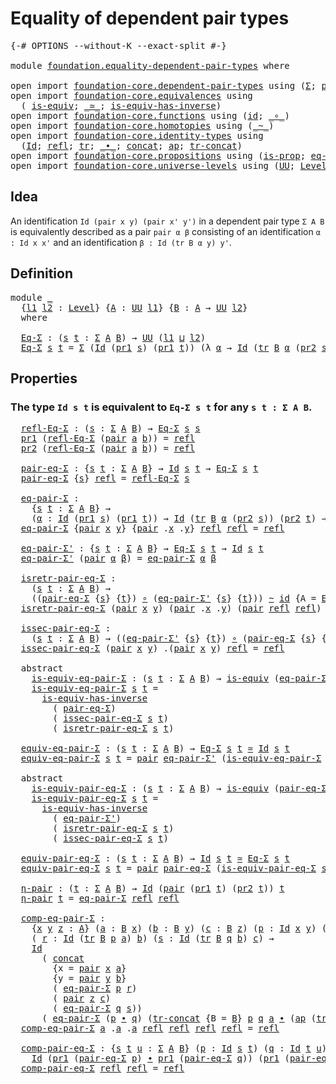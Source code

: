 # Equality of dependent pair types

<pre class="Agda"><a id="45" class="Symbol">{-#</a> <a id="49" class="Keyword">OPTIONS</a> <a id="57" class="Pragma">--without-K</a> <a id="69" class="Pragma">--exact-split</a> <a id="83" class="Symbol">#-}</a>

<a id="88" class="Keyword">module</a> <a id="95" href="foundation.equality-dependent-pair-types.html" class="Module">foundation.equality-dependent-pair-types</a> <a id="136" class="Keyword">where</a>

<a id="143" class="Keyword">open</a> <a id="148" class="Keyword">import</a> <a id="155" href="foundation-core.dependent-pair-types.html" class="Module">foundation-core.dependent-pair-types</a> <a id="192" class="Keyword">using</a> <a id="198" class="Symbol">(</a><a id="199" href="foundation-core.dependent-pair-types.html#502" class="Record">Σ</a><a id="200" class="Symbol">;</a> <a id="202" href="foundation-core.dependent-pair-types.html#575" class="InductiveConstructor">pair</a><a id="206" class="Symbol">;</a> <a id="208" href="foundation-core.dependent-pair-types.html#592" class="Field">pr1</a><a id="211" class="Symbol">;</a> <a id="213" href="foundation-core.dependent-pair-types.html#604" class="Field">pr2</a><a id="216" class="Symbol">)</a>
<a id="218" class="Keyword">open</a> <a id="223" class="Keyword">import</a> <a id="230" href="foundation-core.equivalences.html" class="Module">foundation-core.equivalences</a> <a id="259" class="Keyword">using</a>
  <a id="267" class="Symbol">(</a> <a id="269" href="foundation-core.equivalences.html#1542" class="Function">is-equiv</a><a id="277" class="Symbol">;</a> <a id="279" href="foundation-core.equivalences.html#1607" class="Function Operator">_≃_</a><a id="282" class="Symbol">;</a> <a id="284" href="foundation-core.equivalences.html#2999" class="Function">is-equiv-has-inverse</a><a id="304" class="Symbol">)</a>
<a id="306" class="Keyword">open</a> <a id="311" class="Keyword">import</a> <a id="318" href="foundation-core.functions.html" class="Module">foundation-core.functions</a> <a id="344" class="Keyword">using</a> <a id="350" class="Symbol">(</a><a id="351" href="foundation-core.functions.html#309" class="Function">id</a><a id="353" class="Symbol">;</a> <a id="355" href="foundation-core.functions.html#407" class="Function Operator">_∘_</a><a id="358" class="Symbol">)</a>
<a id="360" class="Keyword">open</a> <a id="365" class="Keyword">import</a> <a id="372" href="foundation-core.homotopies.html" class="Module">foundation-core.homotopies</a> <a id="399" class="Keyword">using</a> <a id="405" class="Symbol">(</a><a id="406" href="foundation-core.homotopies.html#467" class="Function Operator">_~_</a><a id="409" class="Symbol">)</a>
<a id="411" class="Keyword">open</a> <a id="416" class="Keyword">import</a> <a id="423" href="foundation-core.identity-types.html" class="Module">foundation-core.identity-types</a> <a id="454" class="Keyword">using</a>
  <a id="462" class="Symbol">(</a><a id="463" href="foundation-core.identity-types.html#641" class="Datatype">Id</a><a id="465" class="Symbol">;</a> <a id="467" href="foundation-core.identity-types.html#694" class="InductiveConstructor">refl</a><a id="471" class="Symbol">;</a> <a id="473" href="foundation-core.identity-types.html#4583" class="Function">tr</a><a id="475" class="Symbol">;</a> <a id="477" href="foundation-core.identity-types.html#1239" class="Function Operator">_∙_</a><a id="480" class="Symbol">;</a> <a id="482" href="foundation-core.identity-types.html#1302" class="Function">concat</a><a id="488" class="Symbol">;</a> <a id="490" href="foundation-core.identity-types.html#2853" class="Function">ap</a><a id="492" class="Symbol">;</a> <a id="494" href="foundation-core.identity-types.html#5160" class="Function">tr-concat</a><a id="503" class="Symbol">)</a>
<a id="505" class="Keyword">open</a> <a id="510" class="Keyword">import</a> <a id="517" href="foundation-core.propositions.html" class="Module">foundation-core.propositions</a> <a id="546" class="Keyword">using</a> <a id="552" class="Symbol">(</a><a id="553" href="foundation-core.propositions.html#1246" class="Function">is-prop</a><a id="560" class="Symbol">;</a> <a id="562" href="foundation-core.propositions.html#2649" class="Function">eq-is-prop</a><a id="572" class="Symbol">)</a>
<a id="574" class="Keyword">open</a> <a id="579" class="Keyword">import</a> <a id="586" href="foundation-core.universe-levels.html" class="Module">foundation-core.universe-levels</a> <a id="618" class="Keyword">using</a> <a id="624" class="Symbol">(</a><a id="625" href="foundation-core.universe-levels.html#222" class="Primitive">UU</a><a id="627" class="Symbol">;</a> <a id="629" href="Agda.Primitive.html#597" class="Postulate">Level</a><a id="634" class="Symbol">;</a> <a id="636" href="Agda.Primitive.html#810" class="Primitive Operator">_⊔_</a><a id="639" class="Symbol">)</a>
</pre>
## Idea

An identification `Id (pair x y) (pair x' y')` in a dependent pair type `Σ A B` is equivalently described as a pair `pair α β` consisting of an identification `α : Id x x'` and an identification `β : Id (tr B α y) y'`. 

## Definition

<pre class="Agda">
<a id="900" class="Keyword">module</a> <a id="907" href="foundation.equality-dependent-pair-types.html#907" class="Module">_</a>
  <a id="911" class="Symbol">{</a><a id="912" href="foundation.equality-dependent-pair-types.html#912" class="Bound">l1</a> <a id="915" href="foundation.equality-dependent-pair-types.html#915" class="Bound">l2</a> <a id="918" class="Symbol">:</a> <a id="920" href="Agda.Primitive.html#597" class="Postulate">Level</a><a id="925" class="Symbol">}</a> <a id="927" class="Symbol">{</a><a id="928" href="foundation.equality-dependent-pair-types.html#928" class="Bound">A</a> <a id="930" class="Symbol">:</a> <a id="932" href="foundation-core.universe-levels.html#222" class="Primitive">UU</a> <a id="935" href="foundation.equality-dependent-pair-types.html#912" class="Bound">l1</a><a id="937" class="Symbol">}</a> <a id="939" class="Symbol">{</a><a id="940" href="foundation.equality-dependent-pair-types.html#940" class="Bound">B</a> <a id="942" class="Symbol">:</a> <a id="944" href="foundation.equality-dependent-pair-types.html#928" class="Bound">A</a> <a id="946" class="Symbol">→</a> <a id="948" href="foundation-core.universe-levels.html#222" class="Primitive">UU</a> <a id="951" href="foundation.equality-dependent-pair-types.html#915" class="Bound">l2</a><a id="953" class="Symbol">}</a>
  <a id="957" class="Keyword">where</a>

  <a id="966" href="foundation.equality-dependent-pair-types.html#966" class="Function">Eq-Σ</a> <a id="971" class="Symbol">:</a> <a id="973" class="Symbol">(</a><a id="974" href="foundation.equality-dependent-pair-types.html#974" class="Bound">s</a> <a id="976" href="foundation.equality-dependent-pair-types.html#976" class="Bound">t</a> <a id="978" class="Symbol">:</a> <a id="980" href="foundation-core.dependent-pair-types.html#502" class="Record">Σ</a> <a id="982" href="foundation.equality-dependent-pair-types.html#928" class="Bound">A</a> <a id="984" href="foundation.equality-dependent-pair-types.html#940" class="Bound">B</a><a id="985" class="Symbol">)</a> <a id="987" class="Symbol">→</a> <a id="989" href="foundation-core.universe-levels.html#222" class="Primitive">UU</a> <a id="992" class="Symbol">(</a><a id="993" href="foundation.equality-dependent-pair-types.html#912" class="Bound">l1</a> <a id="996" href="Agda.Primitive.html#810" class="Primitive Operator">⊔</a> <a id="998" href="foundation.equality-dependent-pair-types.html#915" class="Bound">l2</a><a id="1000" class="Symbol">)</a>
  <a id="1004" href="foundation.equality-dependent-pair-types.html#966" class="Function">Eq-Σ</a> <a id="1009" href="foundation.equality-dependent-pair-types.html#1009" class="Bound">s</a> <a id="1011" href="foundation.equality-dependent-pair-types.html#1011" class="Bound">t</a> <a id="1013" class="Symbol">=</a> <a id="1015" href="foundation-core.dependent-pair-types.html#502" class="Record">Σ</a> <a id="1017" class="Symbol">(</a><a id="1018" href="foundation-core.identity-types.html#641" class="Datatype">Id</a> <a id="1021" class="Symbol">(</a><a id="1022" href="foundation-core.dependent-pair-types.html#592" class="Field">pr1</a> <a id="1026" href="foundation.equality-dependent-pair-types.html#1009" class="Bound">s</a><a id="1027" class="Symbol">)</a> <a id="1029" class="Symbol">(</a><a id="1030" href="foundation-core.dependent-pair-types.html#592" class="Field">pr1</a> <a id="1034" href="foundation.equality-dependent-pair-types.html#1011" class="Bound">t</a><a id="1035" class="Symbol">))</a> <a id="1038" class="Symbol">(λ</a> <a id="1041" href="foundation.equality-dependent-pair-types.html#1041" class="Bound">α</a> <a id="1043" class="Symbol">→</a> <a id="1045" href="foundation-core.identity-types.html#641" class="Datatype">Id</a> <a id="1048" class="Symbol">(</a><a id="1049" href="foundation-core.identity-types.html#4583" class="Function">tr</a> <a id="1052" href="foundation.equality-dependent-pair-types.html#940" class="Bound">B</a> <a id="1054" href="foundation.equality-dependent-pair-types.html#1041" class="Bound">α</a> <a id="1056" class="Symbol">(</a><a id="1057" href="foundation-core.dependent-pair-types.html#604" class="Field">pr2</a> <a id="1061" href="foundation.equality-dependent-pair-types.html#1009" class="Bound">s</a><a id="1062" class="Symbol">))</a> <a id="1065" class="Symbol">(</a><a id="1066" href="foundation-core.dependent-pair-types.html#604" class="Field">pr2</a> <a id="1070" href="foundation.equality-dependent-pair-types.html#1011" class="Bound">t</a><a id="1071" class="Symbol">))</a>
</pre>
## Properties

### The type `Id s t` is equivalent to `Eq-Σ s t` for any `s t : Σ A B`.

<pre class="Agda">  <a id="1178" href="foundation.equality-dependent-pair-types.html#1178" class="Function">refl-Eq-Σ</a> <a id="1188" class="Symbol">:</a> <a id="1190" class="Symbol">(</a><a id="1191" href="foundation.equality-dependent-pair-types.html#1191" class="Bound">s</a> <a id="1193" class="Symbol">:</a> <a id="1195" href="foundation-core.dependent-pair-types.html#502" class="Record">Σ</a> <a id="1197" href="foundation.equality-dependent-pair-types.html#928" class="Bound">A</a> <a id="1199" href="foundation.equality-dependent-pair-types.html#940" class="Bound">B</a><a id="1200" class="Symbol">)</a> <a id="1202" class="Symbol">→</a> <a id="1204" href="foundation.equality-dependent-pair-types.html#966" class="Function">Eq-Σ</a> <a id="1209" href="foundation.equality-dependent-pair-types.html#1191" class="Bound">s</a> <a id="1211" href="foundation.equality-dependent-pair-types.html#1191" class="Bound">s</a>
  <a id="1215" href="foundation-core.dependent-pair-types.html#592" class="Field">pr1</a> <a id="1219" class="Symbol">(</a><a id="1220" href="foundation.equality-dependent-pair-types.html#1178" class="Function">refl-Eq-Σ</a> <a id="1230" class="Symbol">(</a><a id="1231" href="foundation-core.dependent-pair-types.html#575" class="InductiveConstructor">pair</a> <a id="1236" href="foundation.equality-dependent-pair-types.html#1236" class="Bound">a</a> <a id="1238" href="foundation.equality-dependent-pair-types.html#1238" class="Bound">b</a><a id="1239" class="Symbol">))</a> <a id="1242" class="Symbol">=</a> <a id="1244" href="foundation-core.identity-types.html#694" class="InductiveConstructor">refl</a>
  <a id="1251" href="foundation-core.dependent-pair-types.html#604" class="Field">pr2</a> <a id="1255" class="Symbol">(</a><a id="1256" href="foundation.equality-dependent-pair-types.html#1178" class="Function">refl-Eq-Σ</a> <a id="1266" class="Symbol">(</a><a id="1267" href="foundation-core.dependent-pair-types.html#575" class="InductiveConstructor">pair</a> <a id="1272" href="foundation.equality-dependent-pair-types.html#1272" class="Bound">a</a> <a id="1274" href="foundation.equality-dependent-pair-types.html#1274" class="Bound">b</a><a id="1275" class="Symbol">))</a> <a id="1278" class="Symbol">=</a> <a id="1280" href="foundation-core.identity-types.html#694" class="InductiveConstructor">refl</a>

  <a id="1288" href="foundation.equality-dependent-pair-types.html#1288" class="Function">pair-eq-Σ</a> <a id="1298" class="Symbol">:</a> <a id="1300" class="Symbol">{</a><a id="1301" href="foundation.equality-dependent-pair-types.html#1301" class="Bound">s</a> <a id="1303" href="foundation.equality-dependent-pair-types.html#1303" class="Bound">t</a> <a id="1305" class="Symbol">:</a> <a id="1307" href="foundation-core.dependent-pair-types.html#502" class="Record">Σ</a> <a id="1309" href="foundation.equality-dependent-pair-types.html#928" class="Bound">A</a> <a id="1311" href="foundation.equality-dependent-pair-types.html#940" class="Bound">B</a><a id="1312" class="Symbol">}</a> <a id="1314" class="Symbol">→</a> <a id="1316" href="foundation-core.identity-types.html#641" class="Datatype">Id</a> <a id="1319" href="foundation.equality-dependent-pair-types.html#1301" class="Bound">s</a> <a id="1321" href="foundation.equality-dependent-pair-types.html#1303" class="Bound">t</a> <a id="1323" class="Symbol">→</a> <a id="1325" href="foundation.equality-dependent-pair-types.html#966" class="Function">Eq-Σ</a> <a id="1330" href="foundation.equality-dependent-pair-types.html#1301" class="Bound">s</a> <a id="1332" href="foundation.equality-dependent-pair-types.html#1303" class="Bound">t</a>
  <a id="1336" href="foundation.equality-dependent-pair-types.html#1288" class="Function">pair-eq-Σ</a> <a id="1346" class="Symbol">{</a><a id="1347" href="foundation.equality-dependent-pair-types.html#1347" class="Bound">s</a><a id="1348" class="Symbol">}</a> <a id="1350" href="foundation-core.identity-types.html#694" class="InductiveConstructor">refl</a> <a id="1355" class="Symbol">=</a> <a id="1357" href="foundation.equality-dependent-pair-types.html#1178" class="Function">refl-Eq-Σ</a> <a id="1367" href="foundation.equality-dependent-pair-types.html#1347" class="Bound">s</a>

  <a id="1372" href="foundation.equality-dependent-pair-types.html#1372" class="Function">eq-pair-Σ</a> <a id="1382" class="Symbol">:</a>
    <a id="1388" class="Symbol">{</a><a id="1389" href="foundation.equality-dependent-pair-types.html#1389" class="Bound">s</a> <a id="1391" href="foundation.equality-dependent-pair-types.html#1391" class="Bound">t</a> <a id="1393" class="Symbol">:</a> <a id="1395" href="foundation-core.dependent-pair-types.html#502" class="Record">Σ</a> <a id="1397" href="foundation.equality-dependent-pair-types.html#928" class="Bound">A</a> <a id="1399" href="foundation.equality-dependent-pair-types.html#940" class="Bound">B</a><a id="1400" class="Symbol">}</a> <a id="1402" class="Symbol">→</a>
    <a id="1408" class="Symbol">(</a><a id="1409" href="foundation.equality-dependent-pair-types.html#1409" class="Bound">α</a> <a id="1411" class="Symbol">:</a> <a id="1413" href="foundation-core.identity-types.html#641" class="Datatype">Id</a> <a id="1416" class="Symbol">(</a><a id="1417" href="foundation-core.dependent-pair-types.html#592" class="Field">pr1</a> <a id="1421" href="foundation.equality-dependent-pair-types.html#1389" class="Bound">s</a><a id="1422" class="Symbol">)</a> <a id="1424" class="Symbol">(</a><a id="1425" href="foundation-core.dependent-pair-types.html#592" class="Field">pr1</a> <a id="1429" href="foundation.equality-dependent-pair-types.html#1391" class="Bound">t</a><a id="1430" class="Symbol">))</a> <a id="1433" class="Symbol">→</a> <a id="1435" href="foundation-core.identity-types.html#641" class="Datatype">Id</a> <a id="1438" class="Symbol">(</a><a id="1439" href="foundation-core.identity-types.html#4583" class="Function">tr</a> <a id="1442" href="foundation.equality-dependent-pair-types.html#940" class="Bound">B</a> <a id="1444" href="foundation.equality-dependent-pair-types.html#1409" class="Bound">α</a> <a id="1446" class="Symbol">(</a><a id="1447" href="foundation-core.dependent-pair-types.html#604" class="Field">pr2</a> <a id="1451" href="foundation.equality-dependent-pair-types.html#1389" class="Bound">s</a><a id="1452" class="Symbol">))</a> <a id="1455" class="Symbol">(</a><a id="1456" href="foundation-core.dependent-pair-types.html#604" class="Field">pr2</a> <a id="1460" href="foundation.equality-dependent-pair-types.html#1391" class="Bound">t</a><a id="1461" class="Symbol">)</a> <a id="1463" class="Symbol">→</a> <a id="1465" href="foundation-core.identity-types.html#641" class="Datatype">Id</a> <a id="1468" href="foundation.equality-dependent-pair-types.html#1389" class="Bound">s</a> <a id="1470" href="foundation.equality-dependent-pair-types.html#1391" class="Bound">t</a>
  <a id="1474" href="foundation.equality-dependent-pair-types.html#1372" class="Function">eq-pair-Σ</a> <a id="1484" class="Symbol">{</a><a id="1485" href="foundation-core.dependent-pair-types.html#575" class="InductiveConstructor">pair</a> <a id="1490" href="foundation.equality-dependent-pair-types.html#1490" class="Bound">x</a> <a id="1492" href="foundation.equality-dependent-pair-types.html#1492" class="Bound">y</a><a id="1493" class="Symbol">}</a> <a id="1495" class="Symbol">{</a><a id="1496" href="foundation-core.dependent-pair-types.html#575" class="InductiveConstructor">pair</a> <a id="1501" class="DottedPattern Symbol">.</a><a id="1502" href="foundation.equality-dependent-pair-types.html#1490" class="DottedPattern Bound">x</a> <a id="1504" class="DottedPattern Symbol">.</a><a id="1505" href="foundation.equality-dependent-pair-types.html#1492" class="DottedPattern Bound">y</a><a id="1506" class="Symbol">}</a> <a id="1508" href="foundation-core.identity-types.html#694" class="InductiveConstructor">refl</a> <a id="1513" href="foundation-core.identity-types.html#694" class="InductiveConstructor">refl</a> <a id="1518" class="Symbol">=</a> <a id="1520" href="foundation-core.identity-types.html#694" class="InductiveConstructor">refl</a>

  <a id="1528" href="foundation.equality-dependent-pair-types.html#1528" class="Function">eq-pair-Σ&#39;</a> <a id="1539" class="Symbol">:</a> <a id="1541" class="Symbol">{</a><a id="1542" href="foundation.equality-dependent-pair-types.html#1542" class="Bound">s</a> <a id="1544" href="foundation.equality-dependent-pair-types.html#1544" class="Bound">t</a> <a id="1546" class="Symbol">:</a> <a id="1548" href="foundation-core.dependent-pair-types.html#502" class="Record">Σ</a> <a id="1550" href="foundation.equality-dependent-pair-types.html#928" class="Bound">A</a> <a id="1552" href="foundation.equality-dependent-pair-types.html#940" class="Bound">B</a><a id="1553" class="Symbol">}</a> <a id="1555" class="Symbol">→</a> <a id="1557" href="foundation.equality-dependent-pair-types.html#966" class="Function">Eq-Σ</a> <a id="1562" href="foundation.equality-dependent-pair-types.html#1542" class="Bound">s</a> <a id="1564" href="foundation.equality-dependent-pair-types.html#1544" class="Bound">t</a> <a id="1566" class="Symbol">→</a> <a id="1568" href="foundation-core.identity-types.html#641" class="Datatype">Id</a> <a id="1571" href="foundation.equality-dependent-pair-types.html#1542" class="Bound">s</a> <a id="1573" href="foundation.equality-dependent-pair-types.html#1544" class="Bound">t</a>
  <a id="1577" href="foundation.equality-dependent-pair-types.html#1528" class="Function">eq-pair-Σ&#39;</a> <a id="1588" class="Symbol">(</a><a id="1589" href="foundation-core.dependent-pair-types.html#575" class="InductiveConstructor">pair</a> <a id="1594" href="foundation.equality-dependent-pair-types.html#1594" class="Bound">α</a> <a id="1596" href="foundation.equality-dependent-pair-types.html#1596" class="Bound">β</a><a id="1597" class="Symbol">)</a> <a id="1599" class="Symbol">=</a> <a id="1601" href="foundation.equality-dependent-pair-types.html#1372" class="Function">eq-pair-Σ</a> <a id="1611" href="foundation.equality-dependent-pair-types.html#1594" class="Bound">α</a> <a id="1613" href="foundation.equality-dependent-pair-types.html#1596" class="Bound">β</a>

  <a id="1618" href="foundation.equality-dependent-pair-types.html#1618" class="Function">isretr-pair-eq-Σ</a> <a id="1635" class="Symbol">:</a>
    <a id="1641" class="Symbol">(</a><a id="1642" href="foundation.equality-dependent-pair-types.html#1642" class="Bound">s</a> <a id="1644" href="foundation.equality-dependent-pair-types.html#1644" class="Bound">t</a> <a id="1646" class="Symbol">:</a> <a id="1648" href="foundation-core.dependent-pair-types.html#502" class="Record">Σ</a> <a id="1650" href="foundation.equality-dependent-pair-types.html#928" class="Bound">A</a> <a id="1652" href="foundation.equality-dependent-pair-types.html#940" class="Bound">B</a><a id="1653" class="Symbol">)</a> <a id="1655" class="Symbol">→</a>
    <a id="1661" class="Symbol">((</a><a id="1663" href="foundation.equality-dependent-pair-types.html#1288" class="Function">pair-eq-Σ</a> <a id="1673" class="Symbol">{</a><a id="1674" href="foundation.equality-dependent-pair-types.html#1642" class="Bound">s</a><a id="1675" class="Symbol">}</a> <a id="1677" class="Symbol">{</a><a id="1678" href="foundation.equality-dependent-pair-types.html#1644" class="Bound">t</a><a id="1679" class="Symbol">})</a> <a id="1682" href="foundation-core.functions.html#407" class="Function Operator">∘</a> <a id="1684" class="Symbol">(</a><a id="1685" href="foundation.equality-dependent-pair-types.html#1528" class="Function">eq-pair-Σ&#39;</a> <a id="1696" class="Symbol">{</a><a id="1697" href="foundation.equality-dependent-pair-types.html#1642" class="Bound">s</a><a id="1698" class="Symbol">}</a> <a id="1700" class="Symbol">{</a><a id="1701" href="foundation.equality-dependent-pair-types.html#1644" class="Bound">t</a><a id="1702" class="Symbol">}))</a> <a id="1706" href="foundation-core.homotopies.html#467" class="Function Operator">~</a> <a id="1708" href="foundation-core.functions.html#309" class="Function">id</a> <a id="1711" class="Symbol">{</a><a id="1712" class="Argument">A</a> <a id="1714" class="Symbol">=</a> <a id="1716" href="foundation.equality-dependent-pair-types.html#966" class="Function">Eq-Σ</a> <a id="1721" href="foundation.equality-dependent-pair-types.html#1642" class="Bound">s</a> <a id="1723" href="foundation.equality-dependent-pair-types.html#1644" class="Bound">t</a><a id="1724" class="Symbol">}</a>
  <a id="1728" href="foundation.equality-dependent-pair-types.html#1618" class="Function">isretr-pair-eq-Σ</a> <a id="1745" class="Symbol">(</a><a id="1746" href="foundation-core.dependent-pair-types.html#575" class="InductiveConstructor">pair</a> <a id="1751" href="foundation.equality-dependent-pair-types.html#1751" class="Bound">x</a> <a id="1753" href="foundation.equality-dependent-pair-types.html#1753" class="Bound">y</a><a id="1754" class="Symbol">)</a> <a id="1756" class="Symbol">(</a><a id="1757" href="foundation-core.dependent-pair-types.html#575" class="InductiveConstructor">pair</a> <a id="1762" class="DottedPattern Symbol">.</a><a id="1763" href="foundation.equality-dependent-pair-types.html#1751" class="DottedPattern Bound">x</a> <a id="1765" class="DottedPattern Symbol">.</a><a id="1766" href="foundation.equality-dependent-pair-types.html#1753" class="DottedPattern Bound">y</a><a id="1767" class="Symbol">)</a> <a id="1769" class="Symbol">(</a><a id="1770" href="foundation-core.dependent-pair-types.html#575" class="InductiveConstructor">pair</a> <a id="1775" href="foundation-core.identity-types.html#694" class="InductiveConstructor">refl</a> <a id="1780" href="foundation-core.identity-types.html#694" class="InductiveConstructor">refl</a><a id="1784" class="Symbol">)</a> <a id="1786" class="Symbol">=</a> <a id="1788" href="foundation-core.identity-types.html#694" class="InductiveConstructor">refl</a>

  <a id="1796" href="foundation.equality-dependent-pair-types.html#1796" class="Function">issec-pair-eq-Σ</a> <a id="1812" class="Symbol">:</a>
    <a id="1818" class="Symbol">(</a><a id="1819" href="foundation.equality-dependent-pair-types.html#1819" class="Bound">s</a> <a id="1821" href="foundation.equality-dependent-pair-types.html#1821" class="Bound">t</a> <a id="1823" class="Symbol">:</a> <a id="1825" href="foundation-core.dependent-pair-types.html#502" class="Record">Σ</a> <a id="1827" href="foundation.equality-dependent-pair-types.html#928" class="Bound">A</a> <a id="1829" href="foundation.equality-dependent-pair-types.html#940" class="Bound">B</a><a id="1830" class="Symbol">)</a> <a id="1832" class="Symbol">→</a> <a id="1834" class="Symbol">((</a><a id="1836" href="foundation.equality-dependent-pair-types.html#1528" class="Function">eq-pair-Σ&#39;</a> <a id="1847" class="Symbol">{</a><a id="1848" href="foundation.equality-dependent-pair-types.html#1819" class="Bound">s</a><a id="1849" class="Symbol">}</a> <a id="1851" class="Symbol">{</a><a id="1852" href="foundation.equality-dependent-pair-types.html#1821" class="Bound">t</a><a id="1853" class="Symbol">})</a> <a id="1856" href="foundation-core.functions.html#407" class="Function Operator">∘</a> <a id="1858" class="Symbol">(</a><a id="1859" href="foundation.equality-dependent-pair-types.html#1288" class="Function">pair-eq-Σ</a> <a id="1869" class="Symbol">{</a><a id="1870" href="foundation.equality-dependent-pair-types.html#1819" class="Bound">s</a><a id="1871" class="Symbol">}</a> <a id="1873" class="Symbol">{</a><a id="1874" href="foundation.equality-dependent-pair-types.html#1821" class="Bound">t</a><a id="1875" class="Symbol">}))</a> <a id="1879" href="foundation-core.homotopies.html#467" class="Function Operator">~</a> <a id="1881" href="foundation-core.functions.html#309" class="Function">id</a>
  <a id="1886" href="foundation.equality-dependent-pair-types.html#1796" class="Function">issec-pair-eq-Σ</a> <a id="1902" class="Symbol">(</a><a id="1903" href="foundation-core.dependent-pair-types.html#575" class="InductiveConstructor">pair</a> <a id="1908" href="foundation.equality-dependent-pair-types.html#1908" class="Bound">x</a> <a id="1910" href="foundation.equality-dependent-pair-types.html#1910" class="Bound">y</a><a id="1911" class="Symbol">)</a> <a id="1913" class="DottedPattern Symbol">.(</a><a id="1915" href="foundation-core.dependent-pair-types.html#575" class="DottedPattern InductiveConstructor">pair</a> <a id="1920" href="foundation.equality-dependent-pair-types.html#1908" class="DottedPattern Bound">x</a> <a id="1922" href="foundation.equality-dependent-pair-types.html#1910" class="DottedPattern Bound">y</a><a id="1923" class="DottedPattern Symbol">)</a> <a id="1925" href="foundation-core.identity-types.html#694" class="InductiveConstructor">refl</a> <a id="1930" class="Symbol">=</a> <a id="1932" href="foundation-core.identity-types.html#694" class="InductiveConstructor">refl</a>

  <a id="1940" class="Keyword">abstract</a>
    <a id="1953" href="foundation.equality-dependent-pair-types.html#1953" class="Function">is-equiv-eq-pair-Σ</a> <a id="1972" class="Symbol">:</a> <a id="1974" class="Symbol">(</a><a id="1975" href="foundation.equality-dependent-pair-types.html#1975" class="Bound">s</a> <a id="1977" href="foundation.equality-dependent-pair-types.html#1977" class="Bound">t</a> <a id="1979" class="Symbol">:</a> <a id="1981" href="foundation-core.dependent-pair-types.html#502" class="Record">Σ</a> <a id="1983" href="foundation.equality-dependent-pair-types.html#928" class="Bound">A</a> <a id="1985" href="foundation.equality-dependent-pair-types.html#940" class="Bound">B</a><a id="1986" class="Symbol">)</a> <a id="1988" class="Symbol">→</a> <a id="1990" href="foundation-core.equivalences.html#1542" class="Function">is-equiv</a> <a id="1999" class="Symbol">(</a><a id="2000" href="foundation.equality-dependent-pair-types.html#1528" class="Function">eq-pair-Σ&#39;</a> <a id="2011" class="Symbol">{</a><a id="2012" href="foundation.equality-dependent-pair-types.html#1975" class="Bound">s</a><a id="2013" class="Symbol">}</a> <a id="2015" class="Symbol">{</a><a id="2016" href="foundation.equality-dependent-pair-types.html#1977" class="Bound">t</a><a id="2017" class="Symbol">})</a>
    <a id="2024" href="foundation.equality-dependent-pair-types.html#1953" class="Function">is-equiv-eq-pair-Σ</a> <a id="2043" href="foundation.equality-dependent-pair-types.html#2043" class="Bound">s</a> <a id="2045" href="foundation.equality-dependent-pair-types.html#2045" class="Bound">t</a> <a id="2047" class="Symbol">=</a>
      <a id="2055" href="foundation-core.equivalences.html#2999" class="Function">is-equiv-has-inverse</a>
        <a id="2084" class="Symbol">(</a> <a id="2086" href="foundation.equality-dependent-pair-types.html#1288" class="Function">pair-eq-Σ</a><a id="2095" class="Symbol">)</a>
        <a id="2105" class="Symbol">(</a> <a id="2107" href="foundation.equality-dependent-pair-types.html#1796" class="Function">issec-pair-eq-Σ</a> <a id="2123" href="foundation.equality-dependent-pair-types.html#2043" class="Bound">s</a> <a id="2125" href="foundation.equality-dependent-pair-types.html#2045" class="Bound">t</a><a id="2126" class="Symbol">)</a>
        <a id="2136" class="Symbol">(</a> <a id="2138" href="foundation.equality-dependent-pair-types.html#1618" class="Function">isretr-pair-eq-Σ</a> <a id="2155" href="foundation.equality-dependent-pair-types.html#2043" class="Bound">s</a> <a id="2157" href="foundation.equality-dependent-pair-types.html#2045" class="Bound">t</a><a id="2158" class="Symbol">)</a>

  <a id="2163" href="foundation.equality-dependent-pair-types.html#2163" class="Function">equiv-eq-pair-Σ</a> <a id="2179" class="Symbol">:</a> <a id="2181" class="Symbol">(</a><a id="2182" href="foundation.equality-dependent-pair-types.html#2182" class="Bound">s</a> <a id="2184" href="foundation.equality-dependent-pair-types.html#2184" class="Bound">t</a> <a id="2186" class="Symbol">:</a> <a id="2188" href="foundation-core.dependent-pair-types.html#502" class="Record">Σ</a> <a id="2190" href="foundation.equality-dependent-pair-types.html#928" class="Bound">A</a> <a id="2192" href="foundation.equality-dependent-pair-types.html#940" class="Bound">B</a><a id="2193" class="Symbol">)</a> <a id="2195" class="Symbol">→</a> <a id="2197" href="foundation.equality-dependent-pair-types.html#966" class="Function">Eq-Σ</a> <a id="2202" href="foundation.equality-dependent-pair-types.html#2182" class="Bound">s</a> <a id="2204" href="foundation.equality-dependent-pair-types.html#2184" class="Bound">t</a> <a id="2206" href="foundation-core.equivalences.html#1607" class="Function Operator">≃</a> <a id="2208" href="foundation-core.identity-types.html#641" class="Datatype">Id</a> <a id="2211" href="foundation.equality-dependent-pair-types.html#2182" class="Bound">s</a> <a id="2213" href="foundation.equality-dependent-pair-types.html#2184" class="Bound">t</a>
  <a id="2217" href="foundation.equality-dependent-pair-types.html#2163" class="Function">equiv-eq-pair-Σ</a> <a id="2233" href="foundation.equality-dependent-pair-types.html#2233" class="Bound">s</a> <a id="2235" href="foundation.equality-dependent-pair-types.html#2235" class="Bound">t</a> <a id="2237" class="Symbol">=</a> <a id="2239" href="foundation-core.dependent-pair-types.html#575" class="InductiveConstructor">pair</a> <a id="2244" href="foundation.equality-dependent-pair-types.html#1528" class="Function">eq-pair-Σ&#39;</a> <a id="2255" class="Symbol">(</a><a id="2256" href="foundation.equality-dependent-pair-types.html#1953" class="Function">is-equiv-eq-pair-Σ</a> <a id="2275" href="foundation.equality-dependent-pair-types.html#2233" class="Bound">s</a> <a id="2277" href="foundation.equality-dependent-pair-types.html#2235" class="Bound">t</a><a id="2278" class="Symbol">)</a>

  <a id="2283" class="Keyword">abstract</a>
    <a id="2296" href="foundation.equality-dependent-pair-types.html#2296" class="Function">is-equiv-pair-eq-Σ</a> <a id="2315" class="Symbol">:</a> <a id="2317" class="Symbol">(</a><a id="2318" href="foundation.equality-dependent-pair-types.html#2318" class="Bound">s</a> <a id="2320" href="foundation.equality-dependent-pair-types.html#2320" class="Bound">t</a> <a id="2322" class="Symbol">:</a> <a id="2324" href="foundation-core.dependent-pair-types.html#502" class="Record">Σ</a> <a id="2326" href="foundation.equality-dependent-pair-types.html#928" class="Bound">A</a> <a id="2328" href="foundation.equality-dependent-pair-types.html#940" class="Bound">B</a><a id="2329" class="Symbol">)</a> <a id="2331" class="Symbol">→</a> <a id="2333" href="foundation-core.equivalences.html#1542" class="Function">is-equiv</a> <a id="2342" class="Symbol">(</a><a id="2343" href="foundation.equality-dependent-pair-types.html#1288" class="Function">pair-eq-Σ</a> <a id="2353" class="Symbol">{</a><a id="2354" href="foundation.equality-dependent-pair-types.html#2318" class="Bound">s</a><a id="2355" class="Symbol">}</a> <a id="2357" class="Symbol">{</a><a id="2358" href="foundation.equality-dependent-pair-types.html#2320" class="Bound">t</a><a id="2359" class="Symbol">})</a>
    <a id="2366" href="foundation.equality-dependent-pair-types.html#2296" class="Function">is-equiv-pair-eq-Σ</a> <a id="2385" href="foundation.equality-dependent-pair-types.html#2385" class="Bound">s</a> <a id="2387" href="foundation.equality-dependent-pair-types.html#2387" class="Bound">t</a> <a id="2389" class="Symbol">=</a>
      <a id="2397" href="foundation-core.equivalences.html#2999" class="Function">is-equiv-has-inverse</a>
        <a id="2426" class="Symbol">(</a> <a id="2428" href="foundation.equality-dependent-pair-types.html#1528" class="Function">eq-pair-Σ&#39;</a><a id="2438" class="Symbol">)</a>
        <a id="2448" class="Symbol">(</a> <a id="2450" href="foundation.equality-dependent-pair-types.html#1618" class="Function">isretr-pair-eq-Σ</a> <a id="2467" href="foundation.equality-dependent-pair-types.html#2385" class="Bound">s</a> <a id="2469" href="foundation.equality-dependent-pair-types.html#2387" class="Bound">t</a><a id="2470" class="Symbol">)</a>
        <a id="2480" class="Symbol">(</a> <a id="2482" href="foundation.equality-dependent-pair-types.html#1796" class="Function">issec-pair-eq-Σ</a> <a id="2498" href="foundation.equality-dependent-pair-types.html#2385" class="Bound">s</a> <a id="2500" href="foundation.equality-dependent-pair-types.html#2387" class="Bound">t</a><a id="2501" class="Symbol">)</a>

  <a id="2506" href="foundation.equality-dependent-pair-types.html#2506" class="Function">equiv-pair-eq-Σ</a> <a id="2522" class="Symbol">:</a> <a id="2524" class="Symbol">(</a><a id="2525" href="foundation.equality-dependent-pair-types.html#2525" class="Bound">s</a> <a id="2527" href="foundation.equality-dependent-pair-types.html#2527" class="Bound">t</a> <a id="2529" class="Symbol">:</a> <a id="2531" href="foundation-core.dependent-pair-types.html#502" class="Record">Σ</a> <a id="2533" href="foundation.equality-dependent-pair-types.html#928" class="Bound">A</a> <a id="2535" href="foundation.equality-dependent-pair-types.html#940" class="Bound">B</a><a id="2536" class="Symbol">)</a> <a id="2538" class="Symbol">→</a> <a id="2540" href="foundation-core.identity-types.html#641" class="Datatype">Id</a> <a id="2543" href="foundation.equality-dependent-pair-types.html#2525" class="Bound">s</a> <a id="2545" href="foundation.equality-dependent-pair-types.html#2527" class="Bound">t</a> <a id="2547" href="foundation-core.equivalences.html#1607" class="Function Operator">≃</a> <a id="2549" href="foundation.equality-dependent-pair-types.html#966" class="Function">Eq-Σ</a> <a id="2554" href="foundation.equality-dependent-pair-types.html#2525" class="Bound">s</a> <a id="2556" href="foundation.equality-dependent-pair-types.html#2527" class="Bound">t</a>
  <a id="2560" href="foundation.equality-dependent-pair-types.html#2506" class="Function">equiv-pair-eq-Σ</a> <a id="2576" href="foundation.equality-dependent-pair-types.html#2576" class="Bound">s</a> <a id="2578" href="foundation.equality-dependent-pair-types.html#2578" class="Bound">t</a> <a id="2580" class="Symbol">=</a> <a id="2582" href="foundation-core.dependent-pair-types.html#575" class="InductiveConstructor">pair</a> <a id="2587" href="foundation.equality-dependent-pair-types.html#1288" class="Function">pair-eq-Σ</a> <a id="2597" class="Symbol">(</a><a id="2598" href="foundation.equality-dependent-pair-types.html#2296" class="Function">is-equiv-pair-eq-Σ</a> <a id="2617" href="foundation.equality-dependent-pair-types.html#2576" class="Bound">s</a> <a id="2619" href="foundation.equality-dependent-pair-types.html#2578" class="Bound">t</a><a id="2620" class="Symbol">)</a>

  <a id="2625" href="foundation.equality-dependent-pair-types.html#2625" class="Function">η-pair</a> <a id="2632" class="Symbol">:</a> <a id="2634" class="Symbol">(</a><a id="2635" href="foundation.equality-dependent-pair-types.html#2635" class="Bound">t</a> <a id="2637" class="Symbol">:</a> <a id="2639" href="foundation-core.dependent-pair-types.html#502" class="Record">Σ</a> <a id="2641" href="foundation.equality-dependent-pair-types.html#928" class="Bound">A</a> <a id="2643" href="foundation.equality-dependent-pair-types.html#940" class="Bound">B</a><a id="2644" class="Symbol">)</a> <a id="2646" class="Symbol">→</a> <a id="2648" href="foundation-core.identity-types.html#641" class="Datatype">Id</a> <a id="2651" class="Symbol">(</a><a id="2652" href="foundation-core.dependent-pair-types.html#575" class="InductiveConstructor">pair</a> <a id="2657" class="Symbol">(</a><a id="2658" href="foundation-core.dependent-pair-types.html#592" class="Field">pr1</a> <a id="2662" href="foundation.equality-dependent-pair-types.html#2635" class="Bound">t</a><a id="2663" class="Symbol">)</a> <a id="2665" class="Symbol">(</a><a id="2666" href="foundation-core.dependent-pair-types.html#604" class="Field">pr2</a> <a id="2670" href="foundation.equality-dependent-pair-types.html#2635" class="Bound">t</a><a id="2671" class="Symbol">))</a> <a id="2674" href="foundation.equality-dependent-pair-types.html#2635" class="Bound">t</a>
  <a id="2678" href="foundation.equality-dependent-pair-types.html#2625" class="Function">η-pair</a> <a id="2685" href="foundation.equality-dependent-pair-types.html#2685" class="Bound">t</a> <a id="2687" class="Symbol">=</a> <a id="2689" href="foundation.equality-dependent-pair-types.html#1372" class="Function">eq-pair-Σ</a> <a id="2699" href="foundation-core.identity-types.html#694" class="InductiveConstructor">refl</a> <a id="2704" href="foundation-core.identity-types.html#694" class="InductiveConstructor">refl</a>

  <a id="2712" href="foundation.equality-dependent-pair-types.html#2712" class="Function">comp-eq-pair-Σ</a> <a id="2727" class="Symbol">:</a>
    <a id="2733" class="Symbol">{</a><a id="2734" href="foundation.equality-dependent-pair-types.html#2734" class="Bound">x</a> <a id="2736" href="foundation.equality-dependent-pair-types.html#2736" class="Bound">y</a> <a id="2738" href="foundation.equality-dependent-pair-types.html#2738" class="Bound">z</a> <a id="2740" class="Symbol">:</a> <a id="2742" href="foundation.equality-dependent-pair-types.html#928" class="Bound">A</a><a id="2743" class="Symbol">}</a> <a id="2745" class="Symbol">(</a><a id="2746" href="foundation.equality-dependent-pair-types.html#2746" class="Bound">a</a> <a id="2748" class="Symbol">:</a> <a id="2750" href="foundation.equality-dependent-pair-types.html#940" class="Bound">B</a> <a id="2752" href="foundation.equality-dependent-pair-types.html#2734" class="Bound">x</a><a id="2753" class="Symbol">)</a> <a id="2755" class="Symbol">(</a><a id="2756" href="foundation.equality-dependent-pair-types.html#2756" class="Bound">b</a> <a id="2758" class="Symbol">:</a> <a id="2760" href="foundation.equality-dependent-pair-types.html#940" class="Bound">B</a> <a id="2762" href="foundation.equality-dependent-pair-types.html#2736" class="Bound">y</a><a id="2763" class="Symbol">)</a> <a id="2765" class="Symbol">(</a><a id="2766" href="foundation.equality-dependent-pair-types.html#2766" class="Bound">c</a> <a id="2768" class="Symbol">:</a> <a id="2770" href="foundation.equality-dependent-pair-types.html#940" class="Bound">B</a> <a id="2772" href="foundation.equality-dependent-pair-types.html#2738" class="Bound">z</a><a id="2773" class="Symbol">)</a> <a id="2775" class="Symbol">(</a><a id="2776" href="foundation.equality-dependent-pair-types.html#2776" class="Bound">p</a> <a id="2778" class="Symbol">:</a> <a id="2780" href="foundation-core.identity-types.html#641" class="Datatype">Id</a> <a id="2783" href="foundation.equality-dependent-pair-types.html#2734" class="Bound">x</a> <a id="2785" href="foundation.equality-dependent-pair-types.html#2736" class="Bound">y</a><a id="2786" class="Symbol">)</a> <a id="2788" class="Symbol">(</a><a id="2789" href="foundation.equality-dependent-pair-types.html#2789" class="Bound">q</a> <a id="2791" class="Symbol">:</a> <a id="2793" href="foundation-core.identity-types.html#641" class="Datatype">Id</a> <a id="2796" href="foundation.equality-dependent-pair-types.html#2736" class="Bound">y</a> <a id="2798" href="foundation.equality-dependent-pair-types.html#2738" class="Bound">z</a><a id="2799" class="Symbol">)</a> <a id="2801" class="Symbol">→</a>
    <a id="2807" class="Symbol">(</a> <a id="2809" href="foundation.equality-dependent-pair-types.html#2809" class="Bound">r</a> <a id="2811" class="Symbol">:</a> <a id="2813" href="foundation-core.identity-types.html#641" class="Datatype">Id</a> <a id="2816" class="Symbol">(</a><a id="2817" href="foundation-core.identity-types.html#4583" class="Function">tr</a> <a id="2820" href="foundation.equality-dependent-pair-types.html#940" class="Bound">B</a> <a id="2822" href="foundation.equality-dependent-pair-types.html#2776" class="Bound">p</a> <a id="2824" href="foundation.equality-dependent-pair-types.html#2746" class="Bound">a</a><a id="2825" class="Symbol">)</a> <a id="2827" href="foundation.equality-dependent-pair-types.html#2756" class="Bound">b</a><a id="2828" class="Symbol">)</a> <a id="2830" class="Symbol">(</a><a id="2831" href="foundation.equality-dependent-pair-types.html#2831" class="Bound">s</a> <a id="2833" class="Symbol">:</a> <a id="2835" href="foundation-core.identity-types.html#641" class="Datatype">Id</a> <a id="2838" class="Symbol">(</a><a id="2839" href="foundation-core.identity-types.html#4583" class="Function">tr</a> <a id="2842" href="foundation.equality-dependent-pair-types.html#940" class="Bound">B</a> <a id="2844" href="foundation.equality-dependent-pair-types.html#2789" class="Bound">q</a> <a id="2846" href="foundation.equality-dependent-pair-types.html#2756" class="Bound">b</a><a id="2847" class="Symbol">)</a> <a id="2849" href="foundation.equality-dependent-pair-types.html#2766" class="Bound">c</a><a id="2850" class="Symbol">)</a> <a id="2852" class="Symbol">→</a> 
    <a id="2859" href="foundation-core.identity-types.html#641" class="Datatype">Id</a>
      <a id="2868" class="Symbol">(</a> <a id="2870" href="foundation-core.identity-types.html#1302" class="Function">concat</a>
        <a id="2885" class="Symbol">{</a><a id="2886" class="Argument">x</a> <a id="2888" class="Symbol">=</a> <a id="2890" href="foundation-core.dependent-pair-types.html#575" class="InductiveConstructor">pair</a> <a id="2895" href="foundation.equality-dependent-pair-types.html#2734" class="Bound">x</a> <a id="2897" href="foundation.equality-dependent-pair-types.html#2746" class="Bound">a</a><a id="2898" class="Symbol">}</a>
        <a id="2908" class="Symbol">{</a><a id="2909" class="Argument">y</a> <a id="2911" class="Symbol">=</a> <a id="2913" href="foundation-core.dependent-pair-types.html#575" class="InductiveConstructor">pair</a> <a id="2918" href="foundation.equality-dependent-pair-types.html#2736" class="Bound">y</a> <a id="2920" href="foundation.equality-dependent-pair-types.html#2756" class="Bound">b</a><a id="2921" class="Symbol">}</a>
        <a id="2931" class="Symbol">(</a> <a id="2933" href="foundation.equality-dependent-pair-types.html#1372" class="Function">eq-pair-Σ</a> <a id="2943" href="foundation.equality-dependent-pair-types.html#2776" class="Bound">p</a> <a id="2945" href="foundation.equality-dependent-pair-types.html#2809" class="Bound">r</a><a id="2946" class="Symbol">)</a>
        <a id="2956" class="Symbol">(</a> <a id="2958" href="foundation-core.dependent-pair-types.html#575" class="InductiveConstructor">pair</a> <a id="2963" href="foundation.equality-dependent-pair-types.html#2738" class="Bound">z</a> <a id="2965" href="foundation.equality-dependent-pair-types.html#2766" class="Bound">c</a><a id="2966" class="Symbol">)</a>
        <a id="2976" class="Symbol">(</a> <a id="2978" href="foundation.equality-dependent-pair-types.html#1372" class="Function">eq-pair-Σ</a> <a id="2988" href="foundation.equality-dependent-pair-types.html#2789" class="Bound">q</a> <a id="2990" href="foundation.equality-dependent-pair-types.html#2831" class="Bound">s</a><a id="2991" class="Symbol">))</a>
      <a id="3000" class="Symbol">(</a> <a id="3002" href="foundation.equality-dependent-pair-types.html#1372" class="Function">eq-pair-Σ</a> <a id="3012" class="Symbol">(</a><a id="3013" href="foundation.equality-dependent-pair-types.html#2776" class="Bound">p</a> <a id="3015" href="foundation-core.identity-types.html#1239" class="Function Operator">∙</a> <a id="3017" href="foundation.equality-dependent-pair-types.html#2789" class="Bound">q</a><a id="3018" class="Symbol">)</a> <a id="3020" class="Symbol">(</a><a id="3021" href="foundation-core.identity-types.html#5160" class="Function">tr-concat</a> <a id="3031" class="Symbol">{</a><a id="3032" class="Argument">B</a> <a id="3034" class="Symbol">=</a> <a id="3036" href="foundation.equality-dependent-pair-types.html#940" class="Bound">B</a><a id="3037" class="Symbol">}</a> <a id="3039" href="foundation.equality-dependent-pair-types.html#2776" class="Bound">p</a> <a id="3041" href="foundation.equality-dependent-pair-types.html#2789" class="Bound">q</a> <a id="3043" href="foundation.equality-dependent-pair-types.html#2746" class="Bound">a</a> <a id="3045" href="foundation-core.identity-types.html#1239" class="Function Operator">∙</a> <a id="3047" class="Symbol">(</a><a id="3048" href="foundation-core.identity-types.html#2853" class="Function">ap</a> <a id="3051" class="Symbol">(</a><a id="3052" href="foundation-core.identity-types.html#4583" class="Function">tr</a> <a id="3055" href="foundation.equality-dependent-pair-types.html#940" class="Bound">B</a> <a id="3057" href="foundation.equality-dependent-pair-types.html#2789" class="Bound">q</a><a id="3058" class="Symbol">)</a> <a id="3060" href="foundation.equality-dependent-pair-types.html#2809" class="Bound">r</a> <a id="3062" href="foundation-core.identity-types.html#1239" class="Function Operator">∙</a> <a id="3064" href="foundation.equality-dependent-pair-types.html#2831" class="Bound">s</a><a id="3065" class="Symbol">)))</a>
  <a id="3071" href="foundation.equality-dependent-pair-types.html#2712" class="Function">comp-eq-pair-Σ</a> <a id="3086" href="foundation.equality-dependent-pair-types.html#3086" class="Bound">a</a> <a id="3088" class="DottedPattern Symbol">.</a><a id="3089" href="foundation.equality-dependent-pair-types.html#3086" class="DottedPattern Bound">a</a> <a id="3091" class="DottedPattern Symbol">.</a><a id="3092" href="foundation.equality-dependent-pair-types.html#3086" class="DottedPattern Bound">a</a> <a id="3094" href="foundation-core.identity-types.html#694" class="InductiveConstructor">refl</a> <a id="3099" href="foundation-core.identity-types.html#694" class="InductiveConstructor">refl</a> <a id="3104" href="foundation-core.identity-types.html#694" class="InductiveConstructor">refl</a> <a id="3109" href="foundation-core.identity-types.html#694" class="InductiveConstructor">refl</a> <a id="3114" class="Symbol">=</a> <a id="3116" href="foundation-core.identity-types.html#694" class="InductiveConstructor">refl</a>

  <a id="3124" href="foundation.equality-dependent-pair-types.html#3124" class="Function">comp-pair-eq-Σ</a> <a id="3139" class="Symbol">:</a> <a id="3141" class="Symbol">{</a><a id="3142" href="foundation.equality-dependent-pair-types.html#3142" class="Bound">s</a> <a id="3144" href="foundation.equality-dependent-pair-types.html#3144" class="Bound">t</a> <a id="3146" href="foundation.equality-dependent-pair-types.html#3146" class="Bound">u</a> <a id="3148" class="Symbol">:</a> <a id="3150" href="foundation-core.dependent-pair-types.html#502" class="Record">Σ</a> <a id="3152" href="foundation.equality-dependent-pair-types.html#928" class="Bound">A</a> <a id="3154" href="foundation.equality-dependent-pair-types.html#940" class="Bound">B</a><a id="3155" class="Symbol">}</a> <a id="3157" class="Symbol">(</a><a id="3158" href="foundation.equality-dependent-pair-types.html#3158" class="Bound">p</a> <a id="3160" class="Symbol">:</a> <a id="3162" href="foundation-core.identity-types.html#641" class="Datatype">Id</a> <a id="3165" href="foundation.equality-dependent-pair-types.html#3142" class="Bound">s</a> <a id="3167" href="foundation.equality-dependent-pair-types.html#3144" class="Bound">t</a><a id="3168" class="Symbol">)</a> <a id="3170" class="Symbol">(</a><a id="3171" href="foundation.equality-dependent-pair-types.html#3171" class="Bound">q</a> <a id="3173" class="Symbol">:</a> <a id="3175" href="foundation-core.identity-types.html#641" class="Datatype">Id</a> <a id="3178" href="foundation.equality-dependent-pair-types.html#3144" class="Bound">t</a> <a id="3180" href="foundation.equality-dependent-pair-types.html#3146" class="Bound">u</a><a id="3181" class="Symbol">)</a> <a id="3183" class="Symbol">→</a>
    <a id="3189" href="foundation-core.identity-types.html#641" class="Datatype">Id</a> <a id="3192" class="Symbol">(</a><a id="3193" href="foundation-core.dependent-pair-types.html#592" class="Field">pr1</a> <a id="3197" class="Symbol">(</a><a id="3198" href="foundation.equality-dependent-pair-types.html#1288" class="Function">pair-eq-Σ</a> <a id="3208" href="foundation.equality-dependent-pair-types.html#3158" class="Bound">p</a><a id="3209" class="Symbol">)</a> <a id="3211" href="foundation-core.identity-types.html#1239" class="Function Operator">∙</a> <a id="3213" href="foundation-core.dependent-pair-types.html#592" class="Field">pr1</a> <a id="3217" class="Symbol">(</a><a id="3218" href="foundation.equality-dependent-pair-types.html#1288" class="Function">pair-eq-Σ</a> <a id="3228" href="foundation.equality-dependent-pair-types.html#3171" class="Bound">q</a><a id="3229" class="Symbol">))</a> <a id="3232" class="Symbol">(</a><a id="3233" href="foundation-core.dependent-pair-types.html#592" class="Field">pr1</a> <a id="3237" class="Symbol">(</a><a id="3238" href="foundation.equality-dependent-pair-types.html#1288" class="Function">pair-eq-Σ</a> <a id="3248" class="Symbol">(</a><a id="3249" href="foundation.equality-dependent-pair-types.html#3158" class="Bound">p</a> <a id="3251" href="foundation-core.identity-types.html#1239" class="Function Operator">∙</a> <a id="3253" href="foundation.equality-dependent-pair-types.html#3171" class="Bound">q</a><a id="3254" class="Symbol">)))</a>
  <a id="3260" href="foundation.equality-dependent-pair-types.html#3124" class="Function">comp-pair-eq-Σ</a> <a id="3275" href="foundation-core.identity-types.html#694" class="InductiveConstructor">refl</a> <a id="3280" href="foundation-core.identity-types.html#694" class="InductiveConstructor">refl</a> <a id="3285" class="Symbol">=</a> <a id="3287" href="foundation-core.identity-types.html#694" class="InductiveConstructor">refl</a>
</pre>